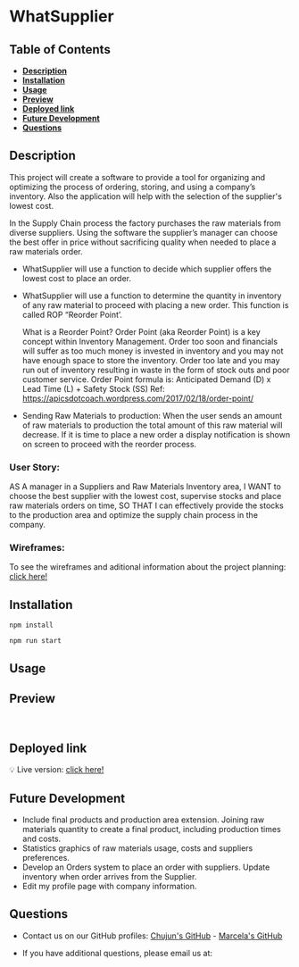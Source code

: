# **WhatSupplier**

## **Table of Contents** 

- [**Description**](#description)
- [**Installation**](#installation)
- [**Usage**](#usage)
- [**Preview**](#preview)
- [**Deployed link**](#deployed-link)
- [**Future Development**](#future-development)
- [**Questions**](#questions)


## **Description**

This project will create a software to provide a tool for organizing and optimizing the process of ordering, storing, and using a company’s inventory. Also the application will help with the selection of the supplier's lowest cost.

In the Supply Chain process the factory purchases the raw materials from diverse suppliers. Using the software the supplier’s manager can choose the best offer in price without sacrificing quality when needed to place a raw materials order. 

* WhatSupplier will use a function to decide which supplier offers the lowest cost to place an order. 

* WhatSupplier will use a function to determine the quantity in inventory of any raw material to proceed with placing a new order. This function is called ROP “Reorder Point’.
 
  What is a Reorder Point? 
    Order Point (aka Reorder Point) is a key concept within Inventory Management. Order too soon and financials will suffer as too much money is invested in inventory and you may not have enough space to store the inventory. Order too late and you may run out of inventory resulting in waste in the form of stock outs and poor customer service.
    Order Point formula is:
    Anticipated Demand (D) x Lead Time (L) + Safety Stock (SS) Ref: https://apicsdotcoach.wordpress.com/2017/02/18/order-point/

* Sending Raw Materials to production: 
When the user sends an amount of raw materials to production the total amount of this raw material will decrease. If it is time to place a new order a display notification is shown on screen to proceed with the reorder process. 

### **User Story:**
AS A manager in a Suppliers and Raw Materials Inventory area,
I WANT to choose the best supplier with the lowest cost, supervise stocks and place raw materials orders on time,
SO THAT I can effectively provide the stocks to the production area and optimize the supply chain process in the company.

### **Wireframes:**
 To see the wireframes and aditional information about the project planning: [click here!](https://docs.google.com/document/d/1GMc3-rKcXWFA2Aj1BXcAQgLNudQANhHkr_l39hxE-J4/edit#heading=h.yyrhu7ml5bea)


## **Installation**

```
npm install
```

```
npm run start
```


## **Usage**


## **Preview**

 ![]()
 ![]()

## **Deployed link**

💡 Live version: [click here!]()

## **Future Development**

* Include final products and production area extension. Joining raw materials quantity to create a final product, including production times and costs. 
* Statistics graphics of raw materials usage, costs and suppliers preferences.
* Develop an Orders system to place an order with suppliers. Update inventory when order arrives from the Supplier. 
* Edit my profile page with company information. 


## **Questions**

* Contact us on our GitHub profiles: [Chujun's GitHub](https://github.com/dorisliu333) - [Marcela's GitHub](https://github.com/marcelamejiao)

* If you have additional questions, please email us at: 